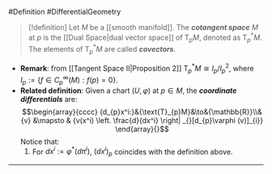 #Definition #DifferentialGeometry 

> [!definition]
> Let $M$ be a [[smooth manifold]]. The ***cotangent space*** $M$ at $p$ is the [[Dual Space|dual vector space]] of $\text{T}_{p}M$, denoted as $\text{T}^{*}_{p}M$. The elements of $\text{T}^{*}_{p}M$ are called ***covectors***.
- **Remark**: from [[Tangent Space II|Proposition 2]] $\text{T}_{p}^{*}M\cong I_{p} / I_{p}^{2}$, where $I_{p}:=\{ f\in C^\infty_{p}(M):f(p)=0 \}$.
- **Related definition**: Given a chart $(U,\varphi)$ at $p\in M$, the ***coordinate differentials*** are: $$\begin{array}{cccc} {d_{p}x^i:}&{\text{T}_{p}M}&\to&{\mathbb{R}}\\&{v} &\mapsto & {v(x^i) \left. \frac{d}{dx^i} \right| _{}[d_{p}\varphi (v)]_{i}} \end{array}{}$$Notice that:
	1. For $dx^i:=\varphi ^{*}(d\pi^i)$, $(dx^i)_{p}$ coincides with the definition above.
---
